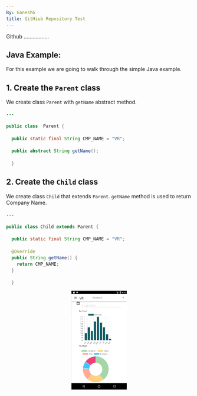 ```yaml
---
By: GaneshG 
title: GitHiub Repository Test
---
```


Github .................
## Java Example:

For this example we are going to walk through the  simple Java example. 
 
## 1. Create the `Parent` class

We create  class `Parent` with  `getName` abstract method.

```java
...

public class  Parent {

  public static final String CMP_NAME = "VR";

  public abstract String getName();  
  
  }
```

## 2. Create the `Child` class

We create  class `Child` that extends `Parent`. `getName` method is used to  return Company Name.

```java
...

public class Child extends Parent {

  public static final String CMP_NAME = "VR";

  @Override
  public String getName() {
    return CMP_NAME;
  }
  
  }
```
<center><img src="screen.png" width="150"></img></center>



 


 
